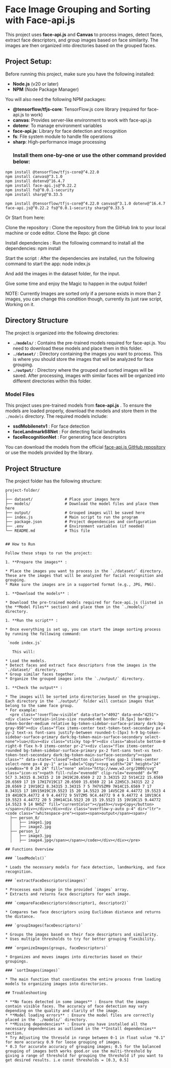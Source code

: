 # Face Image Grouping and Sorting with Face-api.js

This project uses **face-api.js** and **Canvas** to process images, detect faces, extract face descriptors, and group images based on face similarity. The images are then organized into directories based on the grouped faces.

## Project Setup:

Before running this project, make sure you have the following installed:

- **Node.js** (v20 or later)
- **NPM** (Node Package Manager)

You will also need the following NPM packages:

- **@tensorflow/tfjs-core**: TensorFlow.js core library (required for face-api.js to work)
- **canvas**: Provides server-like environment to work with face-api.js
- **dotenv**: To manage environment variables
- **face-api.js**: Library for face detection and recognition
- **fs**: File system module to handle file operations
- **sharp**: High-performance image processing
  ### Install them one-by-one or use the other command provided below:

```
npm install @tensorflow/tfjs-core@^4.22.0
npm install canvas@^3.1.0
npm install dotenv@^16.4.7
npm install face-api.js@^0.22.2
npm install fs@^0.0.1-security
npm install sharp@^0.33.5
```

`npm install @tensorflow/tfjs-core@^4.22.0 canvas@^3.1.0 dotenv@^16.4.7 face-api.js@^0.22.2 fs@^0.0.1-security sharp@^0.33.5 `

Or Start from here:

Clone the repository : Clone the repository from the GitHub link to your local machine or code editor.
Clone the Repo: git clone <repository-url>

Install dependencies : Run the following command to install all the dependencies:
   npm install

Start the script : After the dependencies are installed, run the following command to start the app:
   node index.js
   
And add the images in the dataset folder, for the input.

Give some time and enjoy the Magic to happen in the output folder!

NOTE: Currently Images are sorted only if a persone exists in more than 2 images, you can change this condition though, currently its just raw script, Working on it.

## Directory Structure

The project is organized into the following directories:

* **`./models/`** : Contains the pre-trained models required for face-api.js. You need to download these models and place them in this folder.
* **`./dataset/`** : Directory containing the images you want to process. This is where you should store the images that will be analyzed for face grouping.
* **`./output/`** : Directory where the grouped and sorted images will be saved. After processing, images with similar faces will be organized into different directories within this folder.

### Model Files

This project uses pre-trained models from  **face-api.js** . To ensure the models are loaded properly, download the models and store them in the `./models` directory. The required models include:

* **ssdMobilenetv1** : For face detection
* **faceLandmark68Net** : For detecting facial landmarks
* **faceRecognitionNet** : For generating face descriptors

You can download the models from the official [face-api.js GitHub repository](https://github.com/justadudewhohacks/face-api.js) or use the models provided by the library.

## Project Structure

The project folder has the following structure:

```plaintext
project-folder/
│
├── dataset/              # Place your images here
├── models/               # Download the model files and place them here
├── output/               # Grouped images will be saved here
├── index.js              # Main script to run the program
├── package.json          # Project dependencies and configuration
├── .env                  # Environment variables (if needed)
└── README.md             # This file


## How to Run

Follow these steps to run the project:

1. **Prepare the images** :

* Place the images you want to process in the `./dataset/` directory. These are the images that will be analyzed for facial recognition and grouping.
* Make sure the images are in a supported format (e.g., JPG, PNG).

1. **Download the models** :

* Download the pre-trained models required for face-api.js (listed in the **Model Files** section) and place them in the `./models/` directory.

1. **Run the script** :

* Once everything is set up, you can start the image sorting process by running the following command:

 `node index.js`

   This will:

* Load the models.
* Detect faces and extract face descriptors from the images in the `./dataset/` directory.
* Group similar faces together.
* Organize the grouped images into the `./output/` directory.

1. **Check the output** :

* The images will be sorted into directories based on the groupings. Each directory in the `./output/` folder will contain images that belong to the same face group.
* For example:
  <pre class="!overflow-visible" data-start="4092" data-end="4251"><div class="contain-inline-size rounded-md border-[0.5px] border-token-border-medium relative bg-token-sidebar-surface-primary dark:bg-gray-950"><div class="flex items-center text-token-text-secondary px-4 py-2 text-xs font-sans justify-between rounded-t-[5px] h-9 bg-token-sidebar-surface-primary dark:bg-token-main-surface-secondary select-none">lua</div><div class="sticky top-9"><div class="absolute bottom-0 right-0 flex h-9 items-center pr-2"><div class="flex items-center rounded bg-token-sidebar-surface-primary px-2 font-sans text-xs text-token-text-secondary dark:bg-token-main-surface-secondary"><span class="" data-state="closed"><button class="flex gap-1 items-center select-none px-4 py-1" aria-label="Copy"><svg width="24" height="24" viewBox="0 0 24 24" fill="none" xmlns="http://www.w3.org/2000/svg" class="icon-xs"><path fill-rule="evenodd" clip-rule="evenodd" d="M7 5C7 3.34315 8.34315 2 10 2H19C20.6569 2 22 3.34315 22 5V14C22 15.6569 20.6569 17 19 17H17V19C17 20.6569 15.6569 22 14 22H5C3.34315 22 2 20.6569 2 19V10C2 8.34315 3.34315 7 5 7H7V5ZM9 7H14C15.6569 7 17 8.34315 17 10V15H19C19.5523 15 20 14.5523 20 14V5C20 4.44772 19.5523 4 19 4H10C9.44772 4 9 4.44772 9 5V7ZM5 9C4.44772 9 4 9.44772 4 10V19C4 19.5523 4.44772 20 5 20H14C14.5523 20 15 19.5523 15 19V10C15 9.44772 14.5523 9 14 9H5Z" fill="currentColor"></path></svg>Copy</button></span></div></div></div><div class="overflow-y-auto p-4" dir="ltr"><code class="!whitespace-pre"><span><span>output</span><span>/
  ├── person_0/
  │   ├── image1.jpg
  │   ├── image2.jpg
  ├── person_1/
  │   ├── image3.jpg
  │   ├── image4.jpg</span></span></code></div></div></pre>

## Functions Overview

### `loadModels()`

* Loads the necessary models for face detection, landmarking, and face recognition.

### `extractFaceDescriptors(images)`

* Processes each image in the provided `images` array.
* Extracts and returns face descriptors for each image.

### `compareFaceDescriptors(descriptor1, descriptor2)`

* Compares two face descriptors using Euclidean distance and returns the distance.

### `groupImages(faceDescriptors)`

* Groups the images based on their face descriptors and similarity.
* Uses multiple thresholds to try for better grouping flexibility.

### `organizeImages(groups, faceDescriptors)`

* Organizes and moves images into directories based on their groupings.

### `sortImages(images)`

* The main function that coordinates the entire process from loading models to organizing images into directories.

## Troubleshooting

* **No faces detected in some images** : Ensure that the images contain visible faces. The accuracy of face detection may vary depending on the quality and clarity of the image.
* **Model loading errors** : Ensure the model files are correctly placed in the `./models/` directory.
* **Missing dependencies** : Ensure you have installed all the necessary dependencies as outlined in the **Install dependencies** section.
* Try Adjusting the thresold in range between 0-1 in float value "0.1" for more accuracy 0.9 for loose grouping of images.
* 0.3 for accurate accuracy of grouping images; 0.5 for the balanced grouping of images both works good.or use the multi-threshold by giving a range of threshold for grouping the threshold if you want to get desired results. i.e const thresholds = [0.3, 0.5]
